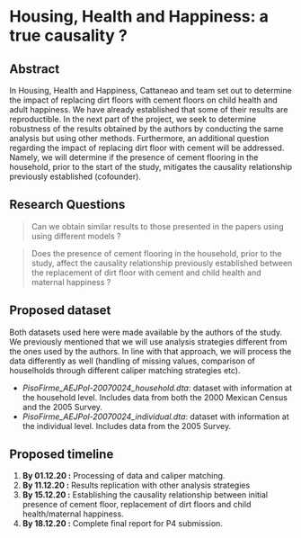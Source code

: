 # **Housing, Health and Happiness: a true causality ?**

## Abstract
In Housing, Health and Happiness, Cattaneao and team set out to determine the impact of replacing dirt floors with cement floors on child health and adult happiness. We have already established that some of their results are reproductible. In the next part of the project, we seek to determine robustness of the results obtained by the authors by conducting the same analysis but using other methods. Furthermore, an additional question regarding the impact of replacing dirt floor with cement will be addressed. Namely, we will determine if the presence of cement flooring in the household, prior to the start of the study, mitigates the causality relationship previously established (cofounder).  

## Research Questions
> Can we obtain similar results to those presented in the papers using using different models ? 

> Does the presence of cement flooring in the household, prior to the study, affect the causality relationship previously established between the replacement of dirt floor with cement and child health and maternal happiness ? 

## Proposed dataset
Both datasets used here were made available by the authors of the study. We previously mentioned that we will use analysis strategies different from the ones used by the authors. In line with that approach, we will process the data differently as well (handling of missing values, comparison of houselholds through different caliper matching strategies etc). 
- *PisoFirme_AEJPol-20070024_household.dta*: dataset with information at the household level. Includes data from both the 2000 Mexican Census and the 2005 Survey. 
- *PisoFirme_AEJPol-20070024_individual.dta*: dataset with information at the individual level. Includes data from the 2005 Survey.

## Proposed timeline
1. **By 01.12.20 :** Processing of data and caliper matching. 
2. **By 11.12.20 :** Results replication with other analysis strategies 
3. **By 15.12.20 :** Establishing the causality relationship between initial presence of cement floor, replacement of dirt floors and child health/maternal happiness. 
4. **By 18.12.20 :** Complete final report for P4 submission.

